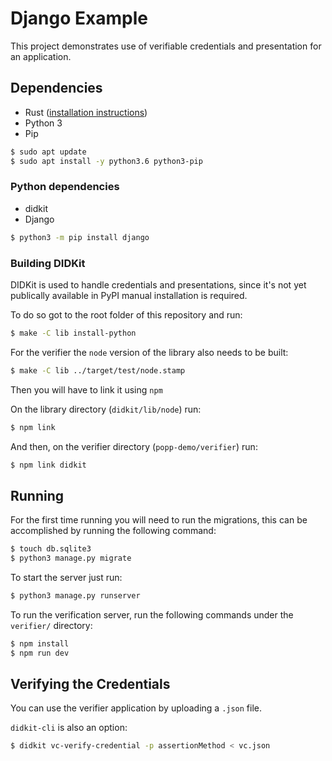 # Django Example

This project demonstrates use of verifiable credentials and presentation  for an
application.

## Dependencies

- Rust ([installation instructions](https://www.rust-lang.org/tools/install))
- Python 3
- Pip

```bash
$ sudo apt update
$ sudo apt install -y python3.6 python3-pip
```

### Python dependencies

- didkit
- Django

```bash
$ python3 -m pip install django
```

### Building DIDKit

DIDKit is used to handle credentials and presentations, since it's not yet
publically available in PyPI manual installation is required.

To do so got to the root folder of this repository and run:
```bash
$ make -C lib install-python
```

For the verifier the `node` version of the library also needs to be built:
```bash
$ make -C lib ../target/test/node.stamp
```

Then you will have to link it using `npm`

On the library directory (`didkit/lib/node`) run:
```bash
$ npm link
```

And then, on the verifier directory (`popp-demo/verifier`) run:
```bash
$ npm link didkit
```

## Running

For the first time running you will need to run the migrations,
this can be accomplished by running the following command:

```bash
$ touch db.sqlite3
$ python3 manage.py migrate
```

To start the server just run:

```bash
$ python3 manage.py runserver
```

To run the verification server, run the following commands under the `verifier/`
directory:
```bash
$ npm install
$ npm run dev
```

## Verifying the Credentials

You can use the verifier application by uploading a `.json` file.

`didkit-cli` is also an option:

```bash
$ didkit vc-verify-credential -p assertionMethod < vc.json
```

